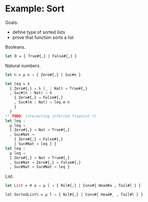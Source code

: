 # Example: Sort

Goals:
- define type of sorted lists
- prove that function sorts a list

Booleans.
```ml
let 𝔹 = { True#{,} | False#{,} }
```

Natural numbers.
```ml
let ℕ = μ n ⇒ { Zero#{,} | Suc#n }

let leq = λ
  { Zero#{,} ⇒ λ (_ : Nat) ⇒ True#{,}
  , Suc#(n : Nat) ⇒ λ
    { Zero#{,} ⇒ False#{,}
    , Suc#(m : Nat) ⇒ leq m n
    }
  }
(* TODO: interesting inferred fixpoint *)
let leq : 
  μ leq ⇒
  { Zero#{,} → Nat → True#{,}
  , Suc#Nat → 
    { Zero#{,} → False#{,}
    | Suc#Nat → leq } }
let leq : 
  μ leq ⇒
  { Zero#{,} → Nat → True#{,}
  , Suc#Nat → Zero#{,} → False#{,} 
  , Suc#Nat → Suc#Nat → leq }
```

List.
```ml
let List = ∀ a ⇒ μ l ⇒ { Nil#{,} | Cons#{ Head#a , Tail#l } }
```

```
let SortedListℕ = μ l ⇒ { Nil#{,} | Cons#{ Head#_ , Tail#l } }
```

